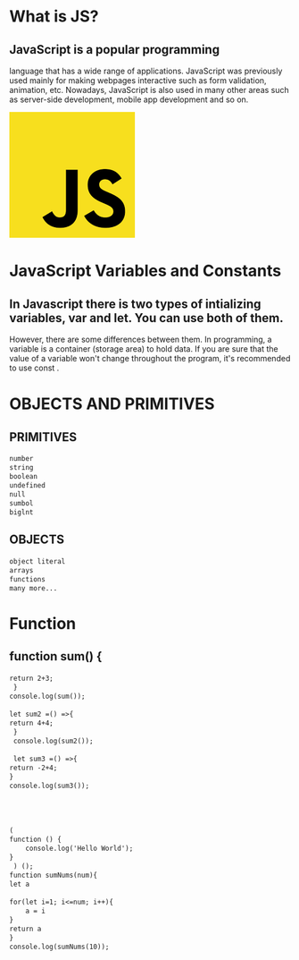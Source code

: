 # What is JS?
## JavaScript is a popular programming 
language that has a wide range of 
applications.
JavaScript was previously used mainly for 
making webpages interactive such as form 
validation, animation, etc. Nowadays, 
JavaScript is also used in many other areas 
such as server-side development, mobile 
app development and so on.
> 

![](./js.png)


# JavaScript Variables and Constants
## In Javascript there is two types of intializing variables, var and let. You can use both of them.
However, there are some differences between them.
In programming, a variable is a container (storage area) to hold data.
If you are sure that the value of a variable won't change throughout the program, it's recommended
to use const .
>
# OBJECTS AND PRIMITIVES
## PRIMITIVES
    number
    string
    boolean
    undefined
    null
    sumbol
    biglnt
>
## OBJECTS
    object literal
    arrays
    functions
    many more...

>
# Function
## function sum() {
    return 2+3;
     }
    console.log(sum());

    let sum2 =() =>{
    return 4+4;
     }
     console.log(sum2());

     let sum3 =() =>{
    return -2+4;
    }
    console.log(sum3());




    (
    function () {
        console.log('Hello World');
    }
     ) ();
    function sumNums(num){
    let a

    for(let i=1; i<=num; i++){
        a = i
    }
    return a
    }
    console.log(sumNums(10));    

    
